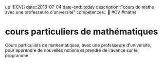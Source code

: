up::[[CV]]
date::2018-07-04
date-end::today
description::"cours de maths avec une professeure d'université"
compétences:: 🧮
#CV #maths 
# cours particuliers de mathématiques
Cours particuliers de mathématiques, avec une professeure d'université, pour apprendre de nouvelles notions et prendre de l'avance sur le programme.

